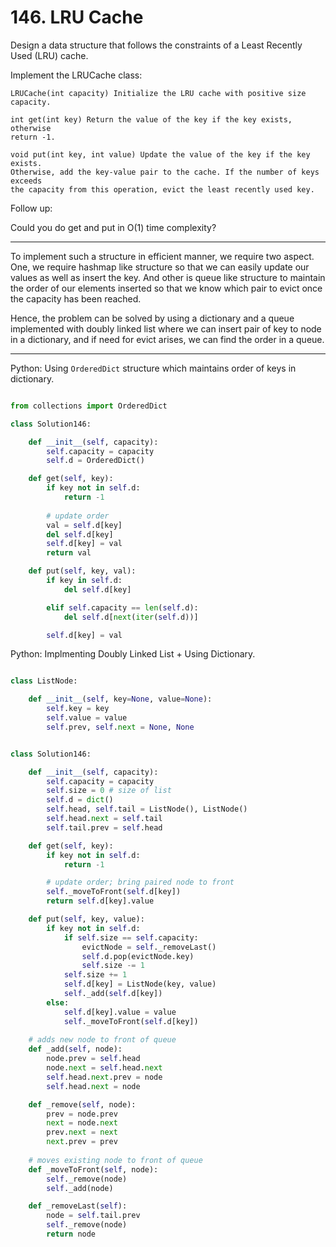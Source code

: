 # 146. LRU Cache

Design a data structure that follows the constraints of a Least Recently Used
(LRU) cache.

Implement the LRUCache class:

```
LRUCache(int capacity) Initialize the LRU cache with positive size capacity.

int get(int key) Return the value of the key if the key exists, otherwise
return -1.

void put(int key, int value) Update the value of the key if the key exists.
Otherwise, add the key-value pair to the cache. If the number of keys exceeds
the capacity from this operation, evict the least recently used key.
```

Follow up:

Could you do get and put in O(1) time complexity?

---

To implement such a structure in efficient manner, we require two aspect. One,
we require hashmap like structure so that we can easily update our values as
well as insert the key. And other is queue like structure to maintain the order
of our elements inserted so that we know which pair to evict once the capacity
has been reached.

Hence, the problem can be solved by using a dictionary and a queue implemented
with doubly linked list where we can insert pair of key to node in
a dictionary, and if need for evict arises, we can find the order in a queue.

---

Python: Using `OrderedDict` structure which maintains order of keys in
dictionary.

```python

from collections import OrderedDict

class Solution146:

    def __init__(self, capacity):
        self.capacity = capacity
        self.d = OrderedDict()

    def get(self, key):
        if key not in self.d:
            return -1
        
        # update order
        val = self.d[key]
        del self.d[key]
        self.d[key] = val
        return val

    def put(self, key, val):
        if key in self.d:
            del self.d[key]

        elif self.capacity == len(self.d):
            del self.d[next(iter(self.d))]

        self.d[key] = val
```

Python: Implmenting Doubly Linked List + Using Dictionary.

```python

class ListNode:

    def __init__(self, key=None, value=None):
        self.key = key
        self.value = value
        self.prev, self.next = None, None


class Solution146:

    def __init__(self, capacity):
        self.capacity = capacity
        self.size = 0 # size of list
        self.d = dict()
        self.head, self.tail = ListNode(), ListNode()
        self.head.next = self.tail
        self.tail.prev = self.head

    def get(self, key):
        if key not in self.d:
            return -1

        # update order; bring paired node to front
        self._moveToFront(self.d[key])
        return self.d[key].value

    def put(self, key, value):
        if key not in self.d:
            if self.size == self.capacity:
                evictNode = self._removeLast()
                self.d.pop(evictNode.key)
                self.size -= 1
            self.size += 1
            self.d[key] = ListNode(key, value)
            self._add(self.d[key])
        else:
            self.d[key].value = value
            self._moveToFront(self.d[key])
    
    # adds new node to front of queue
    def _add(self, node):
        node.prev = self.head
        node.next = self.head.next
        self.head.next.prev = node
        self.head.next = node

    def _remove(self, node):
        prev = node.prev
        next = node.next
        prev.next = next
        next.prev = prev
    
    # moves existing node to front of queue
    def _moveToFront(self, node):
        self._remove(node)
        self._add(node)

    def _removeLast(self):
        node = self.tail.prev
        self._remove(node)
        return node
``` 
